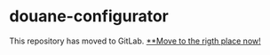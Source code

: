 # douane-configurator

This repository has moved to GitLab. [**Move to the rigth place now!](https://gitlab.com/douaneapp/douane-configurator)
